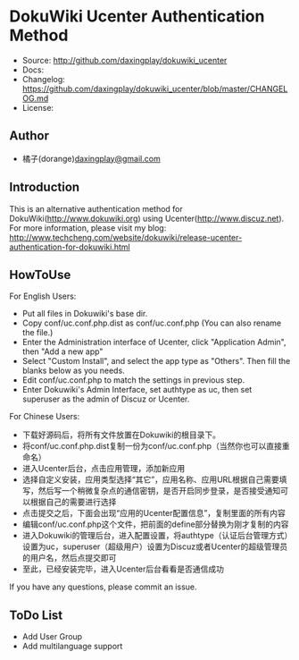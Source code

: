 DokuWiki Ucenter Authentication Method
======================================

 * Source: <http://github.com/daxingplay/dokuwiki_ucenter>
 * Docs: 
 * Changelog: <https://github.com/daxingplay/dokuwiki_ucenter/blob/master/CHANGELOG.md>
 * License: 
 
 Author
--------
 
 * 橘子(dorange)<daxingplay@gmail.com>
 
 Introduction
--------------

 This is an alternative authentication method for DokuWiki(http://www.dokuwiki.org) using Ucenter(http://www.discuz.net).
 For more information, please visit my blog: http://www.techcheng.com/website/dokuwiki/release-ucenter-authentication-for-dokuwiki.html

 HowToUse
----------

For English Users:

 - Put all files in Dokuwiki's base dir.
 - Copy conf/uc.conf.php.dist as conf/uc.conf.php (You can also rename the file.)
 - Enter the Administration interface of Ucenter, click "Application Admin", then "Add a new app"
 - Select "Custom Install", and select the app type as "Others". Then fill the blanks below as you needs.
 - Edit conf/uc.conf.php to match the settings in previous step.
 - Enter Dokuwiki's Admin Interface, set authtype as uc, then set superuser as the admin of Discuz or Ucenter.

For Chinese Users:

 - 下载好源码后，将所有文件放置在Dokuwiki的根目录下。
 - 将conf/uc.conf.php.dist复制一份为conf/uc.conf.php（当然你也可以直接重命名）
 - 进入Ucenter后台，点击应用管理，添加新应用
 - 选择自定义安装，应用类型选择“其它”，应用名称、应用URL根据自己需要填写，然后写一个稍微复杂点的通信密钥，是否开启同步登录，是否接受通知可以根据自己的需要进行选择
 - 点击提交之后，下面会出现“应用的Ucenter配置信息”，复制里面的所有内容
 - 编辑conf/uc.conf.php这个文件，把前面的define部分替换为刚才复制的内容
 - 进入Dokuwiki的管理后台，进入配置设置，将authtype（认证后台管理方式）设置为uc，superuser（超级用户）设置为Discuz或者Ucenter的超级管理员的用户名，然后点提交即可
 - 至此，已经安装完毕，进入Ucenter后台看看是否通信成功
 
If you have any questions, please commit an issue.

 ToDo List
-----------

 - Add User Group
 - Add multilanguage support